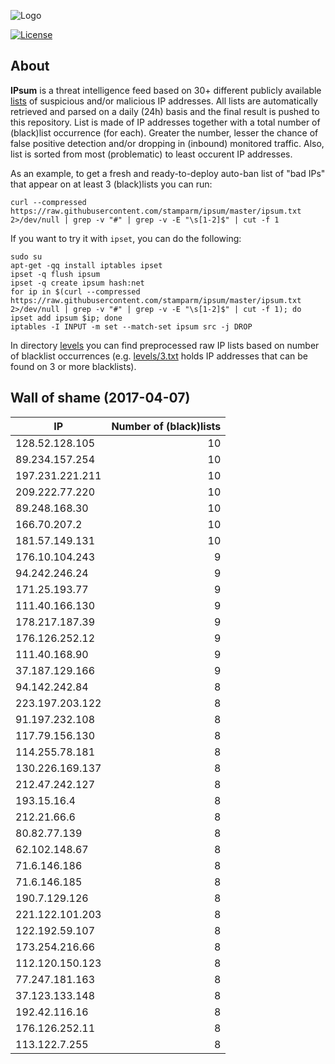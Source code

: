 ![Logo](logo.png)

[![License](https://img.shields.io/badge/license-Public_domain-red.svg)](https://wiki.creativecommons.org/wiki/Public_domain)

About
----

**IPsum** is a threat intelligence feed based on 30+ different publicly available [lists](https://github.com/stamparm/maltrail) of suspicious and/or malicious IP addresses. All lists are automatically retrieved and parsed on a daily (24h) basis and the final result is pushed to this repository. List is made of IP addresses together with a total number of (black)list occurrence (for each). Greater the number, lesser the chance of false positive detection and/or dropping in (inbound) monitored traffic. Also, list is sorted from most (problematic) to least occurent IP addresses.

As an example, to get a fresh and ready-to-deploy auto-ban list of "bad IPs" that appear on at least 3 (black)lists you can run:

```
curl --compressed https://raw.githubusercontent.com/stamparm/ipsum/master/ipsum.txt 2>/dev/null | grep -v "#" | grep -v -E "\s[1-2]$" | cut -f 1
```

If you want to try it with `ipset`, you can do the following:

```
sudo su
apt-get -qq install iptables ipset
ipset -q flush ipsum
ipset -q create ipsum hash:net
for ip in $(curl --compressed https://raw.githubusercontent.com/stamparm/ipsum/master/ipsum.txt 2>/dev/null | grep -v "#" | grep -v -E "\s[1-2]$" | cut -f 1); do ipset add ipsum $ip; done
iptables -I INPUT -m set --match-set ipsum src -j DROP
```

In directory [levels](levels) you can find preprocessed raw IP lists based on number of blacklist occurrences (e.g. [levels/3.txt](levels/3.txt) holds IP addresses that can be found on 3 or more blacklists).

Wall of shame (2017-04-07)
----

|IP|Number of (black)lists|
|---|--:|
128.52.128.105|10
89.234.157.254|10
197.231.221.211|10
209.222.77.220|10
89.248.168.30|10
166.70.207.2|10
181.57.149.131|10
176.10.104.243|9
94.242.246.24|9
171.25.193.77|9
111.40.166.130|9
178.217.187.39|9
176.126.252.12|9
111.40.168.90|9
37.187.129.166|9
94.142.242.84|8
223.197.203.122|8
91.197.232.108|8
117.79.156.130|8
114.255.78.181|8
130.226.169.137|8
212.47.242.127|8
193.15.16.4|8
212.21.66.6|8
80.82.77.139|8
62.102.148.67|8
71.6.146.186|8
71.6.146.185|8
190.7.129.126|8
221.122.101.203|8
122.192.59.107|8
173.254.216.66|8
112.120.150.123|8
77.247.181.163|8
37.123.133.148|8
192.42.116.16|8
176.126.252.11|8
113.122.7.255|8
